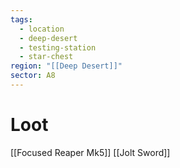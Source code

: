 ```yaml
---
tags:
  - location
  - deep-desert
  - testing-station
  - star-chest
region: "[[Deep Desert]]"
sector: A8
---
```

# Loot
[[Focused Reaper Mk5]]
[[Jolt Sword]]
